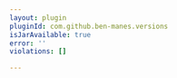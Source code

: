 ```yaml
---
layout: plugin
pluginId: com.github.ben-manes.versions
isJarAvailable: true
error: ''
violations: []

---
```

